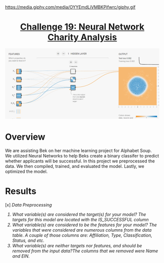 
https://media.giphy.com/media/OYYEmdLiVMBKPifwrc/giphy.gif

<h1 align="center"><u>Challenge 19: Neural Network Charity Analysis</u></h1>


<p align="center">
  <img width="600" src="https://github.com/LindsayTeeters/Challenge-19_Neural_Network_Charity_Analysis/blob/main/Resources/tensorflow.png">
</p>

# Overview
We are assisting Bek on her machine learning project for Alphabet Soup. We utilized Neural Networks to help Beks create a binary classifer to predict whether applicants will be successful. In this project we preprocessed the data. We then compiled, trained, and evaluated the model. Lastly, we optimized the model.

# Results
[x] <i>Data Preprocessing<i>
1) What variable(s) are considered the target(s) for your model? The targets for this model are located with the IS_SUCCESSFUL column
2) What variable(s) are considered to be the features for your model? The variables that were considered are numerous columns from the data table. A couple of those columns are: Affiliation, Type, Classification, Status, and etc. 
3) What variable(s) are neither targets nor features, and should be removed from the input data?The columns that we removed were Name and EIN. 

